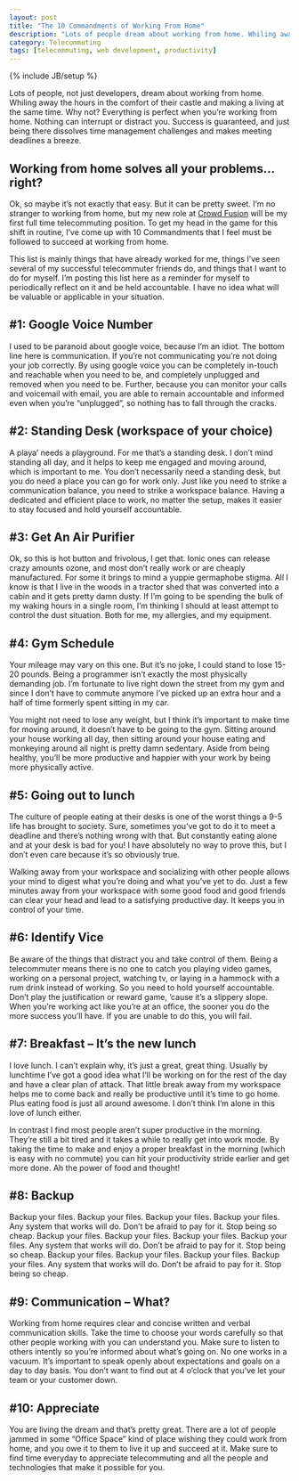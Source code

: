 ```yaml
---
layout: post
title: "The 10 Commandments of Working From Home"
description: "Lots of people dream about working from home. Whiling away the hours in the comfort of their castle and making a living at the same time. Why not? Everything is perfect when you’re working from home. Nothing can interrupt or distract you. Success is guaranteed, and just being there dissolves time management challenges and makes meeting deadlines a breeze..."
category: Telecommuting
tags: [telecommuting, web development, productivity]
---
```

{% include JB/setup %}

Lots of people, not just developers, dream about working from home.  Whiling away the hours in the comfort of their castle and making a living at the same time.  Why not?  Everything is perfect when you’re working from home.  Nothing can interrupt or distract you.  Success is guaranteed, and just being there dissolves time management challenges and makes meeting deadlines a breeze.

 
Working from home solves all your problems… right?
------------------------
Ok, so maybe it’s not exactly that easy.  But it can be pretty sweet.  I’m no stranger to working from home, but my new role at [Crowd Fusion](http://www.crowdfusion.com) will be my first full time telecommuting position.  To get my head in the game for this shift in routine, I’ve come up with 10 Commandments that I feel must be followed to succeed at working from home.

This list is mainly things that have already worked for me, things I’ve seen several of my successful telecommuter friends do, and things that I want to do for myself.  I’m posting this list here as a reminder for myself to periodically reflect on it and be held accountable.  I have no idea what will be valuable or applicable in your situation.

 

\#1: Google Voice Number
-------------------------
I used to be paranoid about google voice, because I’m an idiot.  The bottom line here is communication.  If you’re not communicating you’re not doing your job correctly.  By using google voice you can be completely in-touch and reachable when you need to be, and completely unplugged and removed when you need to be.  Further, because you can monitor your calls and voicemail with email, you are able to remain accountable and informed even when you’re “unplugged”, so nothing has to fall through the cracks.

\#2: Standing Desk (workspace of your choice)
-------------------------
A playa’ needs a playground.  For me that’s a standing desk.  I don’t mind standing all day, and it helps to keep me engaged and moving around, which is important to me.  You don’t necessarily need a standing desk, but you do need a place you can go for work only.  Just like you need to strike a communication balance, you need to strike a workspace balance.  Having a dedicated and efficient place to work, no matter the setup, makes it easier to stay focused and hold yourself accountable.

\#3: Get An Air Purifier
-------------------------
Ok, so this is hot button and frivolous, I get that.  Ionic ones can release crazy amounts ozone, and most don’t really work or are cheaply manufactured.  For some it brings to mind a yuppie germaphobe stigma.  All I know is that I live in the woods in a tractor shed that was converted into a cabin and it gets pretty damn dusty.  If I’m going to be spending the bulk of my waking hours in a single room, I’m thinking I should at least attempt to control the dust situation.  Both for me, my allergies, and my equipment.

\#4: Gym Schedule
-----------------
Your mileage may vary on this one.  But it’s no joke, I could stand to lose 15-20 pounds.  Being a programmer isn’t exactly the most physically demanding job.  I’m fortunate to live right down the street from my gym and since I don’t have to commute anymore I’ve picked up an extra hour and a half of time formerly spent sitting in my car.

You might not need to lose any weight, but I think it’s important to make time for moving around, it doesn’t have to be going to the gym.  Sitting around your house working all day, then sitting around your house eating and monkeying around all night is pretty damn sedentary.  Aside from being healthy, you’ll be more productive and happier with your work by being more physically active.

\#5: Going out to lunch
------------------------
The culture of people eating at their desks is one of the worst things a 9-5 life has brought to society.  Sure, sometimes you’ve got to do it to meet a deadline and there’s nothing wrong with that.  But constantly eating alone and at your desk is bad for you!  I have absolutely no way to prove this, but I don’t even care because it’s so obviously true.

Walking away from your workspace and socializing with other people allows your mind to digest what you’re doing and what you’ve yet to do.  Just a few minutes away from your workspace with some good food and good friends can clear your head and lead to a satisfying productive day.  It keeps you in control of your time.

\#6: Identify Vice
----------------
Be aware of the things that distract you and take control of them.  Being a telecommuter means there is no one to catch you playing video games, working on a personal project, watching tv, or laying in a hammock with a rum drink instead of working.  So you need to hold yourself accountable.  Don’t play the justification or reward game, ’cause it’s a slippery slope.  When you’re working act like you’re at an office, the sooner you do the more success you’ll have.  If you are unable to do this, you will fail.

\#7: Breakfast – It’s the new lunch
---------------------------
I love lunch.  I can’t explain why, it’s just a great, great thing.  Usually by lunchtime I’ve got a good idea what I’ll be working on for the rest of the day and have a clear plan of attack.  That little break away from my workspace helps me to come back and really be productive until it’s time to go home.  Plus eating food is just all around awesome.  I don’t think I’m alone in this love of lunch either.

In contrast I find most people aren’t super productive in the morning.  They’re still a bit tired and it takes a while to really get into work mode.  By taking the time to make and enjoy a proper breakfast in the morning (which is easy with no commute) you can hit your productivity stride earlier and get more done.  Ah the power of food and thought!

\#8: Backup
-----------
Backup your files.  Backup your files.  Backup your files.  Backup your files.  Any system that works will do.  Don’t be afraid to pay for it.  Stop being so cheap.  Backup your files.  Backup your files.  Backup your files.  Backup your files.  Any system that works will do.  Don’t be afraid to pay for it.  Stop being so cheap.  Backup your files.  Backup your files.  Backup your files.  Backup your files.  Any system that works will do.  Don’t be afraid to pay for it.  Stop being so cheap.

\#9: Communication – What?
--------------------------
Working from home requires clear and concise written and verbal communication skills.  Take the time to choose your words carefully so that other people working with you can understand you.  Make sure to listen to others intently so you’re informed about what’s going on.  No one works in a vacuum.  It’s important to speak openly about expectations and goals on a day to day basis.  You don’t want to find out at 4 o’clock that you’ve let your team or your customer down.

\#10: Appreciate
----------------
You are living the dream and that’s pretty great.  There are a lot of people jammed in some “Office Space” kind of place wishing they could work from home, and you owe it to them to live it up and succeed at it.  Make sure to find time everyday to appreciate telecommuting and all the people and technologies that make it possible for you.
